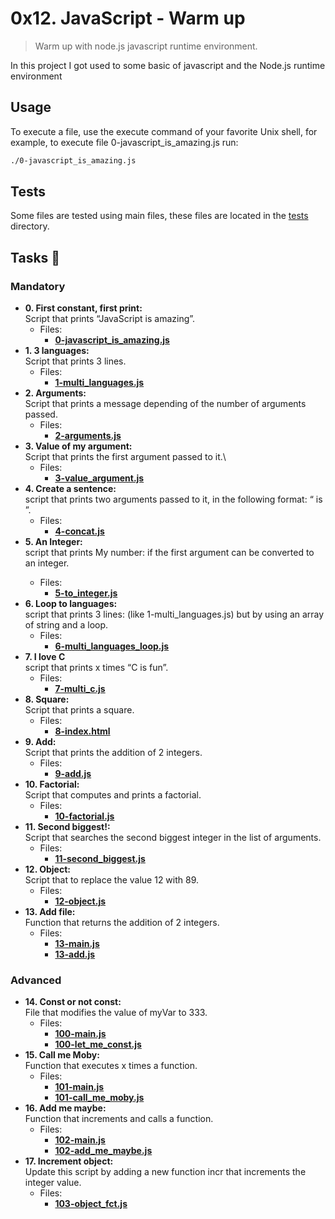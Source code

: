 # 0x12. JavaScript - Warm up

>Warm up with node.js javascript runtime environment.

In this project I got used to some basic of javascript and the Node.js runtime environment

## Usage

To execute a file, use the execute command of your favorite Unix shell, for example, to execute file 0-javascript_is_amazing.js run:

```bash
./0-javascript_is_amazing.js
```

## Tests

Some files are tested using main files, these files are located in the [tests](./tests) directory.

## Tasks :page_with_curl:

### Mandatory

* **0. First constant, first print:**\
Script that prints “JavaScript is amazing”.
  * Files:
    * **[0-javascript_is_amazing.js](./0-javascript_is_amazing.js)**
* **1. 3 languages:**\
Script that prints 3 lines.
  * Files:
    * **[1-multi_languages.js](./1-multi_languages.js)**
* **2. Arguments:**\
Script that prints a message depending of the number of arguments passed.
  * Files:
    * **[2-arguments.js](./2-arguments.js)**
* **3. Value of my argument:**\
Script that prints the first argument passed to it.\
  * Files:
    * **[3-value_argument.js](./3-value_argument.js)**
* **4. Create a sentence:**\
script that prints two arguments passed to it, in the following format: “ is ”.
  * Files:
    * **[4-concat.js](./4-concat.js)**
* **5. An Integer:**\
script that prints My number: <first argument converted in integer> if the first argument can be converted to an integer.
  * Files:
    * **[5-to_integer.js](./5-to_integer.js)**
* **6. Loop to languages:**\
script that prints 3 lines: (like 1-multi_languages.js) but by using an array of string and a loop.
  * Files:
    * **[6-multi_languages_loop.js](./6-multi_languages_loop.js)**
* **7. I love C**\
script that prints x times “C is fun”.
  * Files:
    * **[7-multi_c.js](./7-multi_c.js)**
* **8. Square:**\
Script that prints a square.
  * Files:
    * **[8-index.html](./8-index.html)**
* **9. Add:**\
Script that prints the addition of 2 integers.
  * Files:
    * **[9-add.js](./9-add.js)**
* **10. Factorial:**\
Script that computes and prints a factorial.
  * Files:
    * **[10-factorial.js](./10-factorial.js)**
* **11. Second biggest!:**\
Script that searches the second biggest integer in the list of arguments.
  * Files:
    * **[11-second_biggest.js](./11-second_biggest.js)**
* **12. Object:**\
Script that to replace the value 12 with 89.
  * Files:
    * **[12-object.js](./12-object.js)**
* **13. Add file:**\
Function that returns the addition of 2 integers.
  * Files:
    * **[13-main.js](./tests/13-main.js)**
    * **[13-add.js](./13-add.js)**

### Advanced

* **14. Const or not const:**\
File that modifies the value of myVar to 333.
  * Files:
    * **[100-main.js](./tests/100-main.js)**
    * **[100-let_me_const.js](./100-let_me_const.js)**
* **15. Call me Moby:**\
Function that executes x times a function.
  * Files:
    * **[101-main.js](./tests/101-main.js)**
    * **[101-call_me_moby.js](./101-call_me_moby.js)**
* **16. Add me maybe:**\
Function that increments and calls a function.
  * Files:
    * **[102-main.js](./tests/102-main.js)**
    * **[102-add_me_maybe.js](./102-add_me_maybe.js)**
* **17. Increment object:**\
Update this script by adding a new function incr that increments the integer value.
  * Files:
    * **[103-object_fct.js](./103-object_fct.js)**
